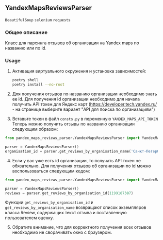 ## YandexMapsReviewsParser

`BeautifulSoup` `selenium` `requests`

### Общее описание

Класс для парсинга отзывов об организации на Yandex maps по названию или по id.

### Usage

1. Активация виртуального окружения и установка зависимостей:
   ```bash
   poetry shell
   poetry install --no-root

2. Для получения отзывов по названию организации необходимо знать ее id.
   Для получения id организации необходимо для начала получить API токен для Яндекс
   карт (https://developer.tech.yandex.ru/ - на странице выберите вариант "API для поиска по организациям")

3. Вставьте токен в файл `consts.py` в переменную `YANDEX_MAPS_API_TOKEN`\
   Теперь можно получить отзывы по названию организации следующим образом:

```python
from yandex_maps_reviews_parser.YandexMapsReviewsParser import YandexMapsReviewsParser

parser = YandexMapsReviewsParser()
organisation_id = parser.get_reviews_by_organisation_name('Санкт-Петербург, ресторан Terrassa')
```

4. Если у вас уже есть id организации, то получать API токен не обязательно. Для получения отзывов об организации по id
   можно воспользоваться следующим кодом:

```python
from yandex_maps_reviews_parser.YandexMapsReviewsParser import YandexMapsReviewsParser

parser = YandexMapsReviewsParser()
reviews = parser.get_reviews_by_organisation_id(1199187387)
```

Функции `get_reviews_by_organisation_id` и `get_reviews_by_organisation_name` возвращают список экземпляров класса Review, содержащих текст отзыва и поставленную пользователем оценку.

5. Обратите внимание, что для корректного получения всех отзывов необходимо не сворачивать окно с браузером.
